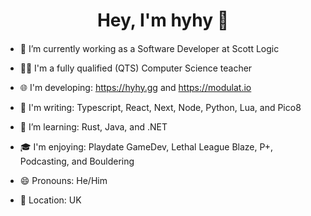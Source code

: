 <h1 align="center">Hey, I'm hyhy 👋
<h4 align="center"></h4>
  
- 🔭 I’m currently working as a Software Developer at Scott Logic
  
  
- 👨‍🏫 I'm a fully qualified (QTS) Computer Science teacher
- 🌐 I'm developing: https://hyhy.gg and https://modulat.io
- 🌳 I'm writing: Typescript, React, Next, Node, Python, Lua, and Pico8
- 🌱 I’m learning: Rust, Java, and .NET
- 🎓 I'm enjoying: Playdate GameDev, Lethal League Blaze, P+, Podcasting, and Bouldering
- 😄 Pronouns: He/Him
- 📍  Location: UK
